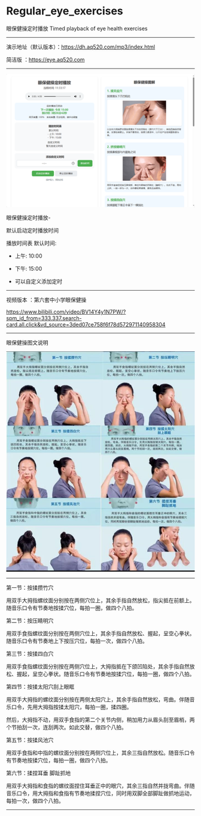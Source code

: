# Regular_eye_exercises

眼保健操定时播放 Timed playback of eye health exercises

-----------------------

演示地址（默认版本）：https://dh.aq520.com/mp3/index.html 


简洁版 ：https://eye.aq520.com

-----------------------

<img src="https://raw.githubusercontent.com/mickeywaley/Regular_eye_exercises/refs/heads/main/1.png" alt="Mobile wallpaper"   />


眼保健操定时播放-

默认启动定时播放时间

播放时间表
默认时间:
- 上午: 10:00
- 下午: 15:00

- 可以自定义添加定时

-------------------

视频版本 ：第六套中小学眼保健操

https://www.bilibili.com/video/BV14Y4y1N7PW/?spm_id_from=333.337.search-card.all.click&vd_source=3ded07ce758f6f78d572971140958304

-------------------

眼保健操图文说明

<img src="https://raw.githubusercontent.com/mickeywaley/Regular_eye_exercises/refs/heads/main/2.jpg" alt="Mobile wallpaper"   />

------------------- 

第一节：按揉攒竹穴

用双手大拇指螺纹面分别按在两侧穴位上，其余手指自然放松，指尖抵在前额上。随音乐口令有节奏地按揉穴位，每拍一圈，做四个八拍。

第二节：按压睛明穴

用双手食指螺纹面分别按在两侧穴位上，其余手指自然放松、握起，呈空心拳状。随音乐口令有节奏地上下按压穴位，每拍一次，做四个八拍。

第三节：按揉四白穴

用双手食指螺纹面分别按在两侧穴位上，大拇指抵在下颌凹陷处，其余手指自然放松、握起，呈空心拳状。随音乐口令有节奏地按揉穴位，每拍一圈，做四个八拍。

第四节：按揉太阳穴刮上眼眶

用双手大拇指的螺纹面分别按在两侧太阳穴上，其余手指自然放松，弯曲。伴随音乐口令，先用大拇指按揉太阳穴，每拍一圈，揉四圈。

然后，大拇指不动，用双手食指的第二个关节内侧，稍加用力从眉头刮至眉梢，两个节拍刮一次，连刮两次。如此交替，做四个八拍。

第五节：按揉风池穴

用双手食指和中指的螺纹面分别按在两侧穴位上，其余三指自然放松。随音乐口令有节奏地按揉穴位，每拍一圈，做四个八拍。

第六节：揉捏耳垂 脚趾抓地

用双手大拇指和食指的螺纹面捏住耳垂正中的眼穴，其余三指自然并拢弯曲。伴随音乐口令，用大拇指和食指有节奏地揉捏穴位，同时用双脚全部脚趾做抓地运动，每拍一次，做四个八拍。　

--------------------------------
